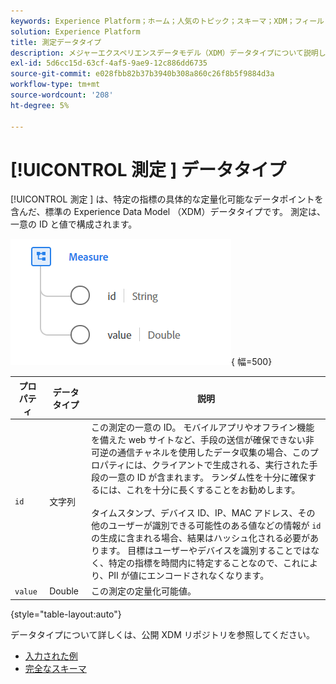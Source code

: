 ```yaml
---
keywords: Experience Platform；ホーム；人気のトピック；スキーマ；XDM；フィールド；スキーマ；スキーマ；メジャー；データタイプ；データタイプ；データタイプ；
solution: Experience Platform
title: 測定データタイプ
description: メジャーエクスペリエンスデータモデル（XDM）データタイプについて説明します。
exl-id: 5d6cc15d-63cf-4af5-9ae9-12c886dd6735
source-git-commit: e028fbb82b37b3940b308a860c26f8b5f9884d3a
workflow-type: tm+mt
source-wordcount: '208'
ht-degree: 5%

---
```


# [!UICONTROL  測定 ] データタイプ

[!UICONTROL  測定 ] は、特定の指標の具体的な定量化可能なデータポイントを含んだ、標準の Experience Data Model （XDM）データタイプです。 測定は、一意の ID と値で構成されます。

![ 画像を測定 ](../images/data-types/measure.PNG){ 幅=500}

| プロパティ | データタイプ | 説明 |
| --- | --- | --- |
| `id` | 文字列 | この測定の一意の ID。 モバイルアプリやオフライン機能を備えた web サイトなど、手段の送信が確保できない非可逆の通信チャネルを使用したデータ収集の場合、このプロパティには、クライアントで生成される、実行された手段の一意の ID が含まれます。 ランダム性を十分に確保するには、これを十分に長くすることをお勧めします。 <br><br> タイムスタンプ、デバイス ID、IP、MAC アドレス、その他のユーザーが識別できる可能性のある値などの情報が `id` の生成に含まれる場合、結果はハッシュ化される必要があります。 目標はユーザーやデバイスを識別することではなく、特定の指標を時間内に特定することなので、これにより、PII が値にエンコードされなくなります。 |
| `value` | Double | この測定の定量化可能値。 |

{style="table-layout:auto"}

データタイプについて詳しくは、公開 XDM リポジトリを参照してください。

* [ 入力された例 ](https://github.com/adobe/xdm/blob/master/components/datatypes/data/measure.example.1.json)
* [ 完全なスキーマ ](https://github.com/adobe/xdm/blob/master/components/datatypes/data/measure.schema.json)
